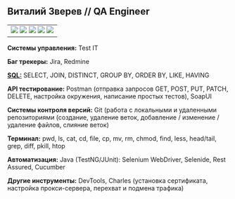 ## Виталий Зверев // QA Engineer

<table border="0">
  <tr>
    <td>
      <img src="https://img.shields.io/badge/%D0%B3%D0%BE%D1%80%D0%BE%D0%B4-%D0%9C%D0%BE%D1%81%D0%BA%D0%B2%D0%B0-blue" />
      <a href="mailto:vzh.zverev@gmail.com"><img src="https://img.shields.io/badge/Email-vzh.zverev@gmail.com-blue" /></a>      
      <a href="https://t.me/vzh_zverev"><img src="https://img.shields.io/badge/Telegram-@vzh_zverev-blue" /></a>      
      <a href="https://join.skype.com/invite/HP8hgNqpJA8Y"><img src="https://img.shields.io/badge/Skype-vzh.zverev-blue" /></a>
      <a href="https://www.linkedin.com/in/vzh-zverev/"><img src="https://img.shields.io/badge/LinkedIn-vzh_zverev-blue" /></a>
    </td>
  </tr>
</table>

**Системы управления:** Test IT

**Баг трекеры:**	Jira, Redmine

**<a href="https://github.com/VitalyVZH/sql">SQL:</a>**	 SELECT, JOIN, DISTINCT, GROUP BY, ORDER BY, LIKE, HAVING
 
**API тестирование:**	Postman (отправка запросов GET, POST, PUT, PATCH, DELETE, настройка окружения, написание простых тестов), SoapUI
 
**Системы контроля версий:**	Git (работа с локальными и удаленными репозиториями (создание, удаление веток, добавление / изменение / удаление файлов, слияние веток)
 
**Терминал:**	pwd, ls, cat, cd, file, cp, mv, rm, chmod, find, less, head/tail, grep, diff, pkill, htop
 
**Автоматизация:**	Java (TestNG/JUnit): Selenium WebDriver, Selenide, Rest Assured, Cucumber

**Другие инструменты:**	DevTools, Charles (установка сертификата, настройка прокси-сервера, перехват и подмена трафика)
